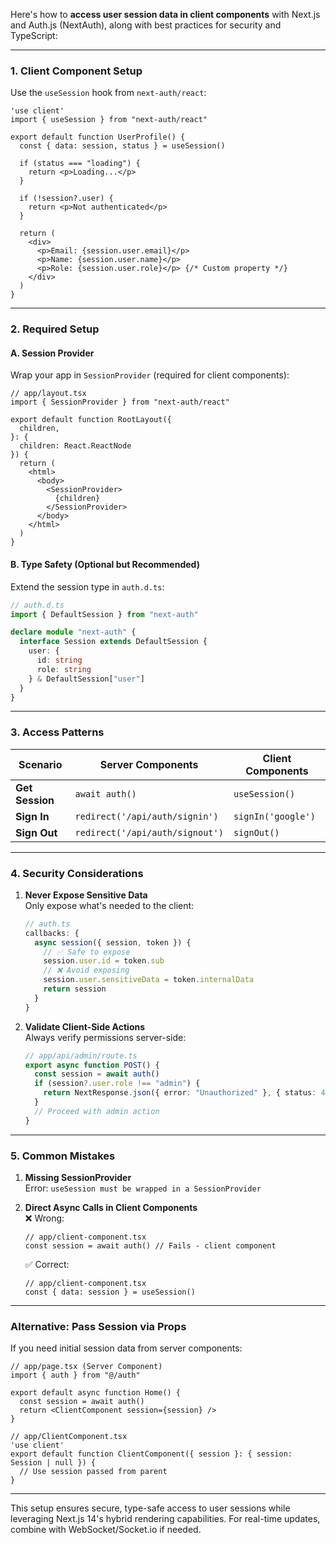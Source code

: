 Here's how to **access user session data in client components** with Next.js and Auth.js (NextAuth), along with best practices for security and TypeScript:

---

### **1. Client Component Setup**
Use the `useSession` hook from `next-auth/react`:

```tsx
'use client'
import { useSession } from "next-auth/react"

export default function UserProfile() {
  const { data: session, status } = useSession()

  if (status === "loading") {
    return <p>Loading...</p>
  }

  if (!session?.user) {
    return <p>Not authenticated</p>
  }

  return (
    <div>
      <p>Email: {session.user.email}</p>
      <p>Name: {session.user.name}</p>
      <p>Role: {session.user.role}</p> {/* Custom property */}
    </div>
  )
}
```

---

### **2. Required Setup**
#### **A. Session Provider**  
Wrap your app in `SessionProvider` (required for client components):

```tsx
// app/layout.tsx
import { SessionProvider } from "next-auth/react"

export default function RootLayout({
  children,
}: {
  children: React.ReactNode
}) {
  return (
    <html>
      <body>
        <SessionProvider>
          {children}
        </SessionProvider>
      </body>
    </html>
  )
}
```

#### **B. Type Safety (Optional but Recommended)**  
Extend the session type in `auth.d.ts`:

```ts
// auth.d.ts
import { DefaultSession } from "next-auth"

declare module "next-auth" {
  interface Session extends DefaultSession {
    user: {
      id: string
      role: string
    } & DefaultSession["user"]
  }
}
```

---

### **3. Access Patterns**

| Scenario | Server Components | Client Components |
|----------|--------------------|--------------------|
| **Get Session** | `await auth()` | `useSession()` |
| **Sign In** | `redirect('/api/auth/signin')` | `signIn('google')` |
| **Sign Out** | `redirect('/api/auth/signout')` | `signOut()` |

---

### **4. Security Considerations**
1. **Never Expose Sensitive Data**  
   Only expose what's needed to the client:
   ```ts
   // auth.ts
   callbacks: {
     async session({ session, token }) {
       // ✅ Safe to expose
       session.user.id = token.sub
       // ❌ Avoid exposing
       session.user.sensitiveData = token.internalData
       return session
     }
   }
   ```

2. **Validate Client-Side Actions**  
   Always verify permissions server-side:
   ```ts
   // app/api/admin/route.ts
   export async function POST() {
     const session = await auth()
     if (session?.user.role !== "admin") {
       return NextResponse.json({ error: "Unauthorized" }, { status: 403 })
     }
     // Proceed with admin action
   }
   ```

---

### **5. Common Mistakes**
1. **Missing SessionProvider**  
   Error: `useSession must be wrapped in a SessionProvider`

2. **Direct Async Calls in Client Components**  
   ❌ Wrong:
   ```tsx
   // app/client-component.tsx
   const session = await auth() // Fails - client component
   ```
   ✅ Correct:
   ```tsx
   // app/client-component.tsx
   const { data: session } = useSession()
   ```

---

### **Alternative: Pass Session via Props**
If you need initial session data from server components:

```tsx
// app/page.tsx (Server Component)
import { auth } from "@/auth"

export default async function Home() {
  const session = await auth()
  return <ClientComponent session={session} />
}
```

```tsx
// app/ClientComponent.tsx
'use client'
export default function ClientComponent({ session }: { session: Session | null }) {
  // Use session passed from parent
}
```

---

This setup ensures secure, type-safe access to user sessions while leveraging Next.js 14's hybrid rendering capabilities. For real-time updates, combine with WebSocket/Socket.io if needed.